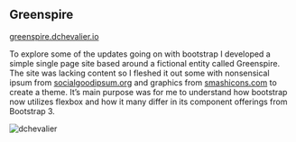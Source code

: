 ## Greenspire

[greenspire.dchevalier.io](https://greenspire.dchevalier.io)

To explore some of the updates going on with bootstrap I developed a simple single page site based around a fictional entity called Greenspire. The site was lacking content so I fleshed it out some with nonsensical ipsum from [socialgoodipsum.org](http://socialgoodipsum.org) and graphics from [smashicons.com](http://smashicons.com) to create a theme. It’s main purpose was for me to understand how bootstrap now utilizes flexbox and how it many differ in its component offerings from Bootstrap 3. 

![dchevalier](https://dchevalier.io/src/assets/screenshots/greenspire-screen.png)
